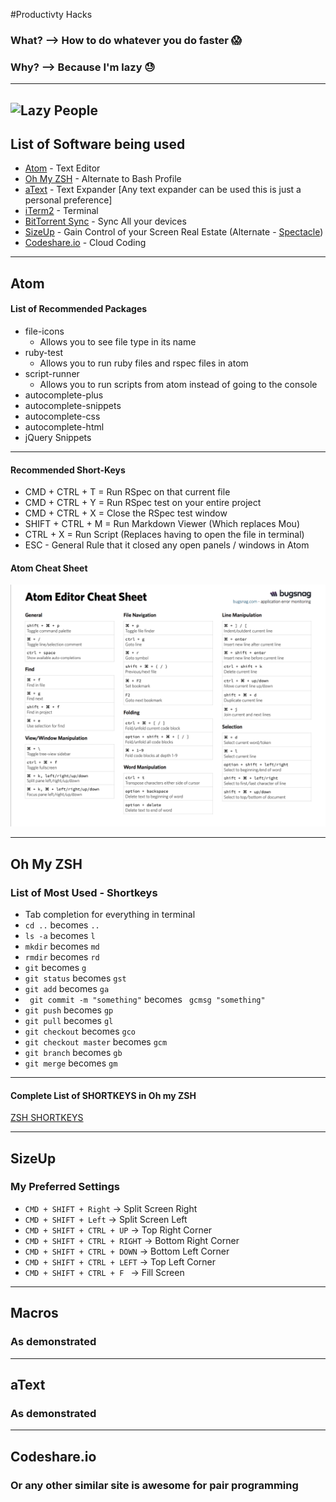 #Productivty Hacks
### What? --> How to do whatever you do faster  :scream:
### Why?  --> Because I'm lazy  :sweat:

---

![Lazy People](http://i.imgur.com/FFmFzxJ.jpg)
---
## List of Software being used
  * [Atom](https://atom.io/) - Text Editor
  * [Oh My ZSH](https://github.com/robbyrussell/oh-my-zsh) - Alternate to Bash Profile
  * [aText](https://www.trankynam.com/atext/) - Text Expander  [Any text expander can be used this is just a personal preference]
  * [iTerm2](https://www.iterm2.com/) - Terminal
  * [BitTorrent Sync](https://www.getsync.com/) - Sync All your devices
  * [SizeUp](http://www.irradiatedsoftware.com/sizeup/) - Gain Control of your Screen Real Estate (Alternate - [Spectacle](http://spectacleapp.com/))
  * [Codeshare.io](http://www.codeshare.io/) - Cloud Coding

  ---

  ## Atom
  #### List of Recommended Packages

  * file-icons
    - Allows you to see file type in its name
  * ruby-test
    - Allows you to run ruby files and rspec files in atom
  * script-runner
    - Allows you to run scripts from atom instead of going to the console
  * autocomplete-plus
  * autocomplete-snippets
  * autocomplete-css
  * autocomplete-html
  * jQuery Snippets

---
#### Recommended Short-Keys
- CMD + CTRL + T  = Run RSpec on that current file
- CMD + CTRL + Y  = Run RSpec test on your entire project
- CMD + CTRL + X = Close the RSpec test window
- SHIFT + CTRL + M = Run Markdown Viewer (Which replaces Mou)
- CTRL + X = Run Script (Replaces having to open the file in terminal)
- ESC - General Rule that it closed any open panels / windows in Atom

#### Atom Cheat Sheet
![Cheat Sheet](atom.png)

---
## Oh My ZSH

### List of Most Used - Shortkeys
- Tab completion for everything in terminal
- ``` cd .. ``` becomes ``` .. ```
- ``` ls -a ``` becomes ``` l ```
- ``` mkdir ``` becomes ``` md ```
- ``` rmdir ``` becomes ``` rd ```
- ``` git ``` becomes ```g```
- ``` git status ``` becomes ```gst```
- ``` git add ``` becomes ``` ga ```
- ``` git commit -m "something"``` becomes ``` gcmsg "something"```
- ``` git push ``` becomes ``` gp ```
- ``` git pull ``` becomes ``` gl ```
- ``` git checkout ``` becomes ``` gco ```
- ``` git checkout master ``` becomes ``` gcm ```
- ``` git branch ``` becomes ``` gb ```
- ``` git merge ``` becomes ```gm ```
---
#### Complete List of SHORTKEYS in Oh my ZSH
[ZSH SHORTKEYS](https://github.com/robbyrussell/oh-my-zsh/wiki/Cheatsheet)

---

## SizeUp
### My Preferred Settings

- ``` CMD + SHIFT + Right ``` -> Split Screen Right
- ``` CMD + SHIFT + Left ``` -> Split Screen Left
- ``` CMD + SHIFT + CTRL + UP ``` -> Top Right Corner
- ``` CMD + SHIFT + CTRL + RIGHT ``` -> Bottom Right Corner
- ``` CMD + SHIFT + CTRL + DOWN ``` -> Bottom Left Corner
- ``` CMD + SHIFT + CTRL + LEFT ``` -> Top Left Corner
- ``` CMD + SHIFT + CTRL + F  ``` -> Fill Screen

---


## Macros
### As demonstrated

---

## aText
### As demonstrated

---


## Codeshare.io
### Or any other similar site is awesome for pair programming
